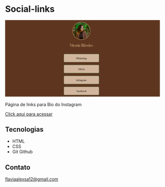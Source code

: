 # Social-links

![preview](./.github/preview.png)

Página de links para Bio do Instagram

[Click aqui para acessar](https://github.com/Flavia-Ribeir0/Social-links.git)

## Tecnologias

- HTML
- CSS
- Git Github

## Contato

flaviaalexsa12@gmail.com
